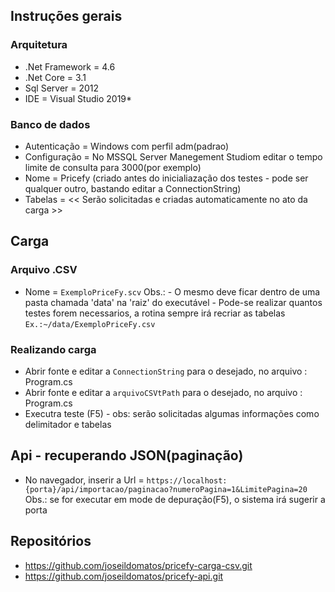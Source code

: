
## Instruções gerais
### Arquitetura
- .Net Framework = 4.6
- .Net Core      = 3.1
- Sql Server     = 2012
- IDE            = Visual Studio 2019*
### Banco de dados
- Autenticação   = Windows com perfil adm(padrao)
- Configuração   = No MSSQL Server Manegement Studiom editar o tempo limite de consulta para 3000(por exemplo)
- Nome           = Pricefy (criado antes do inicialiazação dos testes - pode ser qualquer outro, bastando editar a ConnectionString)
- Tabelas        =  << Serão solicitadas e criadas automaticamente no ato da carga >>

## Carga
### Arquivo .CSV
- Nome          = ```ExemploPriceFy.scv```
                Obs.: - O mesmo deve ficar dentro de uma pasta chamada 'data' na 'raiz' do executável
                      - Pode-se realizar quantos testes forem necessarios, a rotina sempre irá recriar as tabelas
                ```Ex.:~/data/ExemploPriceFy.csv```
### Realizando carga
- Abrir fonte e editar a ```ConnectionString``` para o desejado, no arquivo : Program.cs
- Abrir fonte e editar a ```arquivoCSVtPath``` para o desejado, no arquivo : Program.cs
- Executra teste (F5) - obs: serão solicitadas algumas informações como delimitador e tabelas
## Api - recuperando JSON(paginação)
- No navegador, inserir a Url = ```https://localhost:{porta}/api/importacao/paginacao?numeroPagina=1&LimitePagina=20```
                               Obs.: se for executar em mode de depuração(F5), o sistema irá sugerir a porta
## Repositórios
- https://github.com/joseildomatos/pricefy-carga-csv.git
- https://github.com/joseildomatos/pricefy-api.git
